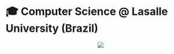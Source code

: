 # 🎓 Computer Science @ Lasalle University (Brazil)
<div align="center">
  <img src="https://www.guiadeniteroi.com/wp-content/uploads/2017/08/logomarca_fac_lasalle.png">
</div>
